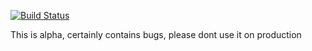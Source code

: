 [![Build Status](https://travis-ci.org/fezfez/crudGenerator.png?branch=master)](https://travis-ci.org/fezfez/crudGenerator)

This is alpha, certainly contains bugs, please dont use it on production
